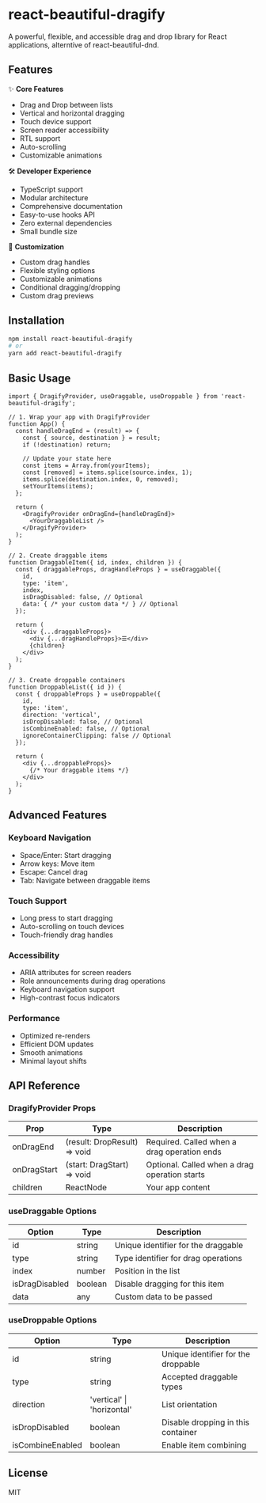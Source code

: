# react-beautiful-dragify

A powerful, flexible, and accessible drag and drop library for React applications, alterntive of react-beautiful-dnd.

## Features

✨ **Core Features**
- Drag and Drop between lists
- Vertical and horizontal dragging
- Touch device support
- Screen reader accessibility
- RTL support
- Auto-scrolling
- Customizable animations

🛠️ **Developer Experience**
- TypeScript support
- Modular architecture
- Comprehensive documentation
- Easy-to-use hooks API
- Zero external dependencies
- Small bundle size

🎨 **Customization**
- Custom drag handles
- Flexible styling options
- Customizable animations
- Conditional dragging/dropping
- Custom drag previews

## Installation

```bash
npm install react-beautiful-dragify
# or
yarn add react-beautiful-dragify
```

## Basic Usage

```tsx
import { DragifyProvider, useDraggable, useDroppable } from 'react-beautiful-dragify';

// 1. Wrap your app with DragifyProvider
function App() {
  const handleDragEnd = (result) => {
    const { source, destination } = result;
    if (!destination) return;
    
    // Update your state here
    const items = Array.from(yourItems);
    const [removed] = items.splice(source.index, 1);
    items.splice(destination.index, 0, removed);
    setYourItems(items);
  };

  return (
    <DragifyProvider onDragEnd={handleDragEnd}>
      <YourDraggableList />
    </DragifyProvider>
  );
}

// 2. Create draggable items
function DraggableItem({ id, index, children }) {
  const { draggableProps, dragHandleProps } = useDraggable({
    id,
    type: 'item',
    index,
    isDragDisabled: false, // Optional
    data: { /* your custom data */ } // Optional
  });

  return (
    <div {...draggableProps}>
      <div {...dragHandleProps}>☰</div>
      {children}
    </div>
  );
}

// 3. Create droppable containers
function DroppableList({ id }) {
  const { droppableProps } = useDroppable({
    id,
    type: 'item',
    direction: 'vertical',
    isDropDisabled: false, // Optional
    isCombineEnabled: false, // Optional
    ignoreContainerClipping: false // Optional
  });

  return (
    <div {...droppableProps}>
      {/* Your draggable items */}
    </div>
  );
}
```

## Advanced Features

### Keyboard Navigation
- Space/Enter: Start dragging
- Arrow keys: Move item
- Escape: Cancel drag
- Tab: Navigate between draggable items

### Touch Support
- Long press to start dragging
- Auto-scrolling on touch devices
- Touch-friendly drag handles

### Accessibility
- ARIA attributes for screen readers
- Role announcements during drag operations
- Keyboard navigation support
- High-contrast focus indicators

### Performance
- Optimized re-renders
- Efficient DOM updates
- Smooth animations
- Minimal layout shifts

## API Reference

### DragifyProvider Props
| Prop | Type | Description |
|------|------|-------------|
| onDragEnd | (result: DropResult) => void | Required. Called when a drag operation ends |
| onDragStart | (start: DragStart) => void | Optional. Called when a drag operation starts |
| children | ReactNode | Your app content |

### useDraggable Options
| Option | Type | Description |
|--------|------|-------------|
| id | string | Unique identifier for the draggable |
| type | string | Type identifier for drag operations |
| index | number | Position in the list |
| isDragDisabled | boolean | Disable dragging for this item |
| data | any | Custom data to be passed |

### useDroppable Options
| Option | Type | Description |
|--------|------|-------------|
| id | string | Unique identifier for the droppable |
| type | string | Accepted draggable types |
| direction | 'vertical' \| 'horizontal' | List orientation |
| isDropDisabled | boolean | Disable dropping in this container |
| isCombineEnabled | boolean | Enable item combining |

## License

MIT
